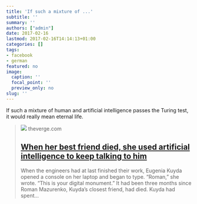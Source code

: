```yaml
---
title: 'If such a mixture of ...'
subtitle: ''
summary: ''
authors: ["admin"]
date: 2017-02-16
lastmod: 2017-02-16T14:14:13+01:00
categories: []
tags:
- facebook
- german
featured: no
image:
  caption: ''
  focal_point: ''
  preview_only: no
slug: ''
---
```

If such a mixture of human and artificial intelligence passes the Turing test, it would really mean eternal life.
> [![](https://cdn0.vox-cdn.com/thumbor/u98Pd5Mah3weaLughd_CadCb3JE=/1200x630/top/filters:no_upscale()/cdn2.vox-cdn.com/uploads/chorus_asset/file/7219739/unspecified.0.jpg)](http://www.theverge.com/a/luka-artificial-intelligence-memorial-roman-mazurenko-bot)
> theverge.com
> ## [When her best friend died, she used artificial intelligence to keep talking to him](http://www.theverge.com/a/luka-artificial-intelligence-memorial-roman-mazurenko-bot)
>
>When the engineers had at last finished their work, Eugenia Kuyda opened a console on her laptop and began to type. “Roman,” she wrote. “This is your digital monument.” It had been three months since Roman Mazurenko, Kuyda’s closest friend, had died. Kuyda had spent...


